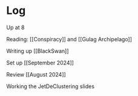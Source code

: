 


# Log

Up at 8

Reading: [[Conspiracy]] and [[Gulag Archipelago]]

Writing up [[BlackSwan]]

Set up [[September 2024]]

Review [[August 2024]]

Working the JetDeClustering slides

